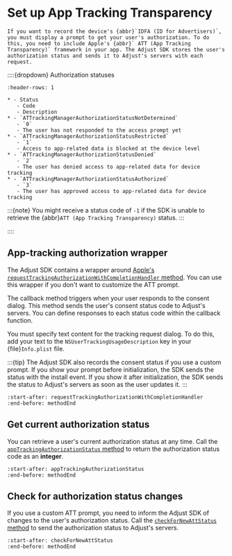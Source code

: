 # Set up App Tracking Transparency

```{versionadded} v4.28.0
If you want to record the device's {abbr}`IDFA (ID for Advertisers)`, you must display a prompt to get your user's authorization. To do this, you need to include Apple's {abbr}` ATT (App Tracking Transparency)` framework in your app. The Adjust SDK stores the user's authorization status and sends it to Adjust's servers with each request.
```

::::{dropdown} Authorization statuses

```{list-table}
:header-rows: 1

* - Status
   - Code
   - Description
* - `ATTrackingManagerAuthorizationStatusNotDetermined`
   - `0`
   - The user has not responded to the access prompt yet
* - `ATTrackingManagerAuthorizationStatusRestricted`
   - `1`
   - Access to app-related data is blocked at the device level
* - `ATTrackingManagerAuthorizationStatusDenied`
   - `2`
   - The user has denied access to app-related data for device tracking
* - `ATTrackingManagerAuthorizationStatusAuthorized`
   - `3`
   - The user has approved access to app-related data for device tracking
```

:::{note}
You might receive a status code of `-1` if the SDK is unable to retrieve the {abbr}`ATT (App Tracking Transparency)` status.
:::

::::

## App-tracking authorization wrapper

The Adjust SDK contains a wrapper around [Apple's `requestTrackingAuthorizationWithCompletionHandler` method](https://developer.apple.com/documentation/apptrackingtransparency/attrackingmanager/3547037-requesttrackingauthorizationwith). You can use this wrapper if you don't want to customize the ATT prompt.

The callback method triggers when your user responds to the consent dialog. This method sends the user's consent status code to Adjust's servers. You can define responses to each status code within the callback function.

You must specify text content for the tracking request dialog. To do this, add your text to the `NSUserTrackingUsageDescription` key in your {file}`Info.plist` file.

:::{tip}
The Adjust SDK also records the consent status if you use a custom prompt. If you show your prompt before initialization, the SDK sends the status with the install event. If you show it after initialization, the SDK sends the status to Adjust's servers as soon as the user updates it.
:::

```{include} /ios/fragments/Adjust.md
:start-after: requestTrackingAuthorizationWithCompletionHandler
:end-before: methodEnd
```

## Get current authorization status

You can retrieve a user's current authorization status at any time. Call the [`appTrackingAuthorizationStatus` method](ios-appTrackingAuthorizationStatus-invocation) to return the authorization status code as an **integer**.

```{include} /ios/fragments/Adjust.md
:start-after: appTrackingAuthorizationStatus
:end-before: methodEnd
```

## Check for authorization status changes

If you use a custom ATT prompt, you need to inform the Adjust SDK of changes to the user's authorization status. Call the [`checkForNewAttStatus` method](ios-checkForNewAttStatus-invocation) to send the authorization status to Adjust's servers.

```{include} /ios/fragments/Adjust.md
:start-after: checkForNewAttStatus
:end-before: methodEnd
```
